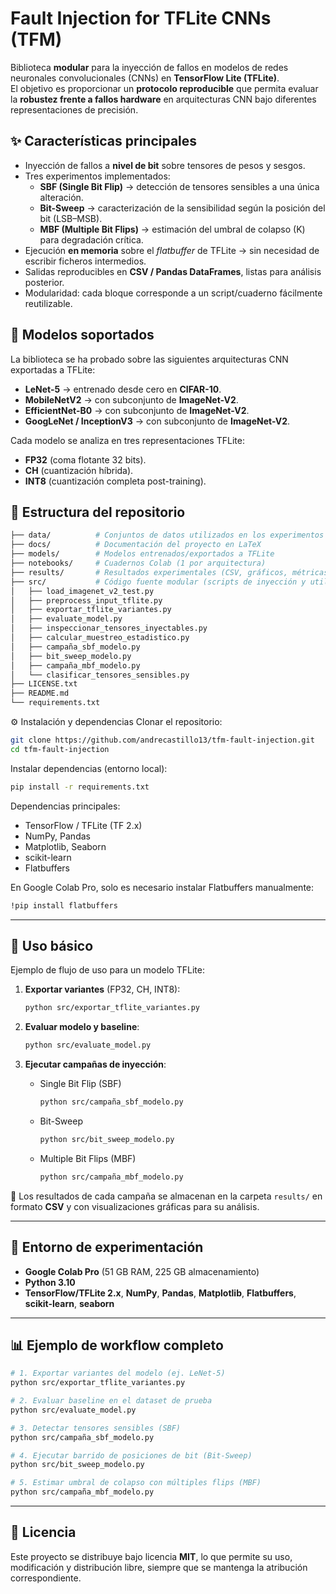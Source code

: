 # Fault Injection for TFLite CNNs (TFM)

Biblioteca **modular** para la inyección de fallos en modelos de redes neuronales convolucionales (CNNs) en **TensorFlow Lite (TFLite)**.  
El objetivo es proporcionar un **protocolo reproducible** que permita evaluar la **robustez frente a fallos hardware** en arquitecturas CNN bajo diferentes representaciones de precisión.

## ✨ Características principales

- Inyección de fallos a **nivel de bit** sobre tensores de pesos y sesgos.  
- Tres experimentos implementados:
  - **SBF (Single Bit Flip)** → detección de tensores sensibles a una única alteración.  
  - **Bit-Sweep** → caracterización de la sensibilidad según la posición del bit (LSB–MSB).  
  - **MBF (Multiple Bit Flips)** → estimación del umbral de colapso \(K\) para degradación crítica.  
- Ejecución **en memoria** sobre el *flatbuffer* de TFLite → sin necesidad de escribir ficheros intermedios.  
- Salidas reproducibles en **CSV / Pandas DataFrames**, listas para análisis posterior.  
- Modularidad: cada bloque corresponde a un script/cuaderno fácilmente reutilizable.  

## 🧪 Modelos soportados

La biblioteca se ha probado sobre las siguientes arquitecturas CNN exportadas a TFLite:

- **LeNet-5** → entrenado desde cero en **CIFAR-10**.  
- **MobileNetV2** → con subconjunto de **ImageNet-V2**.  
- **EfficientNet-B0** → con subconjunto de **ImageNet-V2**.  
- **GoogLeNet / InceptionV3** → con subconjunto de **ImageNet-V2**.  

Cada modelo se analiza en tres representaciones TFLite:  
- **FP32** (coma flotante 32 bits).  
- **CH** (cuantización híbrida).  
- **INT8** (cuantización completa post-training).  

## 📂 Estructura del repositorio

```bash
├── data/          # Conjuntos de datos utilizados en los experimentos
├── docs/          # Documentación del proyecto en LaTeX
├── models/        # Modelos entrenados/exportados a TFLite
├── notebooks/     # Cuadernos Colab (1 por arquitectura)
├── results/       # Resultados experimentales (CSV, gráficos, métricas)
├── src/           # Código fuente modular (scripts de inyección y utilidades)
│   ├── load_imagenet_v2_test.py
│   ├── preprocess_input_tflite.py
│   ├── exportar_tflite_variantes.py
│   ├── evaluate_model.py
│   ├── inspeccionar_tensores_inyectables.py
│   ├── calcular_muestreo_estadistico.py
│   ├── campaña_sbf_modelo.py
│   ├── bit_sweep_modelo.py
│   ├── campaña_mbf_modelo.py
│   └── clasificar_tensores_sensibles.py
├── LICENSE.txt
├── README.md
└── requirements.txt
```
⚙️ Instalación y dependencias
Clonar el repositorio:
```bash
git clone https://github.com/andrecastillo13/tfm-fault-injection.git
cd tfm-fault-injection
```
Instalar dependencias (entorno local):
```bash
pip install -r requirements.txt
```
Dependencias principales:

- TensorFlow / TFLite (TF 2.x)
- NumPy, Pandas
- Matplotlib, Seaborn
- scikit-learn
- Flatbuffers

En Google Colab Pro, solo es necesario instalar Flatbuffers manualmente:
```bash
!pip install flatbuffers
```
---

## 🚀 Uso básico

Ejemplo de flujo de uso para un modelo TFLite:

1. **Exportar variantes** (FP32, CH, INT8):  
   ```bash
   python src/exportar_tflite_variantes.py
   ```

2. **Evaluar modelo y baseline**:  
   ```bash
   python src/evaluate_model.py
   ```

3. **Ejecutar campañas de inyección**:  
   - Single Bit Flip (SBF)  
     ```bash
     python src/campaña_sbf_modelo.py
     ```
   - Bit-Sweep  
     ```bash
     python src/bit_sweep_modelo.py
     ```
   - Multiple Bit Flips (MBF)  
     ```bash
     python src/campaña_mbf_modelo.py
     ```

📂 Los resultados de cada campaña se almacenan en la carpeta `results/` en formato **CSV** y con visualizaciones gráficas para su análisis.

---

## 🔧 Entorno de experimentación

- **Google Colab Pro** (51 GB RAM, 225 GB almacenamiento)  
- **Python 3.10**  
- **TensorFlow/TFLite 2.x**, **NumPy**, **Pandas**, **Matplotlib**, **Flatbuffers**, **scikit-learn**, **seaborn**

---

## 📊 Ejemplo de workflow completo

```bash
# 1. Exportar variantes del modelo (ej. LeNet-5)
python src/exportar_tflite_variantes.py

# 2. Evaluar baseline en el dataset de prueba
python src/evaluate_model.py

# 3. Detectar tensores sensibles (SBF)
python src/campaña_sbf_modelo.py

# 4. Ejecutar barrido de posiciones de bit (Bit-Sweep)
python src/bit_sweep_modelo.py

# 5. Estimar umbral de colapso con múltiples flips (MBF)
python src/campaña_mbf_modelo.py
```

---

## 📜 Licencia

Este proyecto se distribuye bajo licencia **MIT**, lo que permite su uso, modificación y distribución libre, siempre que se mantenga la atribución correspondiente.


